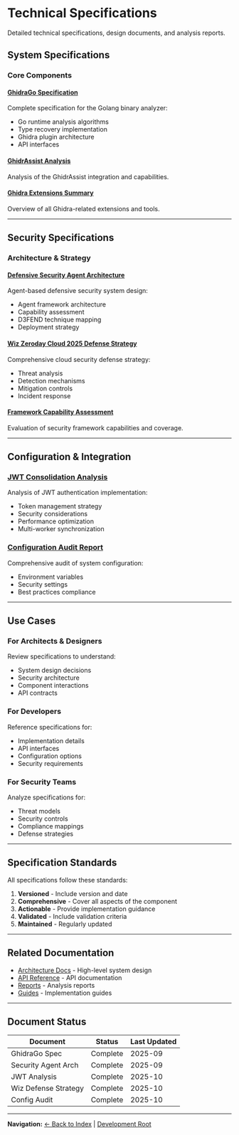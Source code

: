 # Technical Specifications

Detailed technical specifications, design documents, and analysis reports.

## System Specifications

### Core Components

#### [GhidraGo Specification](./GHIDRAGO_SPECIFICATION.md)
Complete specification for the Golang binary analyzer:
- Go runtime analysis algorithms
- Type recovery implementation
- Ghidra plugin architecture
- API interfaces

#### [GhidrAssist Analysis](./GHIDRASSIST_ANALYSIS.md)
Analysis of the GhidrAssist integration and capabilities.

#### [Ghidra Extensions Summary](./GHIDRA_EXTENSIONS_SUMMARY.md)
Overview of all Ghidra-related extensions and tools.

---

## Security Specifications

### Architecture & Strategy

#### [Defensive Security Agent Architecture](./DEFENSIVE_SECURITY_AGENT_ARCHITECTURE.md)
Agent-based defensive security system design:
- Agent framework architecture
- Capability assessment
- D3FEND technique mapping
- Deployment strategy

#### [Wiz Zeroday Cloud 2025 Defense Strategy](./WIZ_ZERODAY_CLOUD_2025_DEFENSE_STRATEGY.md)
Comprehensive cloud security defense strategy:
- Threat analysis
- Detection mechanisms
- Mitigation controls
- Incident response

#### [Framework Capability Assessment](./FRAMEWORK_CAPABILITY_ASSESSMENT.md)
Evaluation of security framework capabilities and coverage.

---

## Configuration & Integration

### [JWT Consolidation Analysis](./JWT_CONSOLIDATION_ANALYSIS.md)
Analysis of JWT authentication implementation:
- Token management strategy
- Security considerations
- Performance optimization
- Multi-worker synchronization

### [Configuration Audit Report](./CONFIGURATION_AUDIT_REPORT.md)
Comprehensive audit of system configuration:
- Environment variables
- Security settings
- Best practices compliance

---

## Use Cases

### For Architects & Designers
Review specifications to understand:
- System design decisions
- Security architecture
- Component interactions
- API contracts

### For Developers
Reference specifications for:
- Implementation details
- API interfaces
- Configuration options
- Security requirements

### For Security Teams
Analyze specifications for:
- Threat models
- Security controls
- Compliance mappings
- Defense strategies

---

## Specification Standards

All specifications follow these standards:

1. **Versioned** - Include version and date
2. **Comprehensive** - Cover all aspects of the component
3. **Actionable** - Provide implementation guidance
4. **Validated** - Include validation criteria
5. **Maintained** - Regularly updated

---

## Related Documentation

- [Architecture Docs](../architecture/) - High-level system design
- [API Reference](../api/) - API documentation
- [Reports](../reports/) - Analysis reports
- [Guides](../guides/) - Implementation guides

---

## Document Status

| Document | Status | Last Updated |
|----------|--------|--------------|
| GhidraGo Spec | Complete | 2025-09 |
| Security Agent Arch | Complete | 2025-09 |
| JWT Analysis | Complete | 2025-10 |
| Wiz Defense Strategy | Complete | 2025-10 |
| Config Audit | Complete | 2025-10 |

---

**Navigation:** [← Back to Index](../INDEX.md) | [Development Root](../../)
